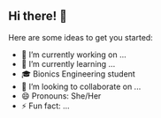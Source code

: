 ## Hi there! 👋

<!--**ElisaaTovar/ElisaaTovar** is a ✨ _special_ ✨ repository because its `README.md` (this file) appears on your GitHub profile.-->

Here are some ideas to get you started:

- 🔭 I’m currently working on ...
- 🌱 I’m currently learning ...
- 🎓 Bionics Engineering student
- 👯 I’m looking to collaborate on ...
- 😄 Pronouns: She/Her
- ⚡ Fun fact: ...
<!--- 🤔 I’m looking for help with ...-->
<!--- 💬 Ask me about ...-->
<!--- 📫 How to reach me: ...-->

